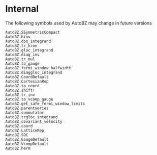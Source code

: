 # Internal

The following symbols used by AutoBZ may change in future versions

```@docs
AutoBZ.SSymmetricCompact
AutoBZ.hinv
AutoBZ.dos_integrand
AutoBZ.tr_kron
AutoBZ.gloc_integrand
AutoBZ.diag_inv
AutoBZ.tr_mul
AutoBZ.to_gauge
AutoBZ.fermi_window_halfwidth
AutoBZ.diaggloc_integrand
AutoBZ.CoordDefault
AutoBZ.CartesianRep
AutoBZ.to_coord
AutoBZ.shift!
AutoBZ.tr_inv
AutoBZ.to_vcomp_gauge
AutoBZ.get_safe_fermi_window_limits
AutoBZ.parentseries
AutoBZ.commutator
AutoBZ.trgloc_integrand
AutoBZ.covariant_velocity
AutoBZ.coord
AutoBZ.LatticeRep
AutoBZ.SOC
AutoBZ.GaugeDefault
AutoBZ.VcompDefault
AutoBZ.herm
```